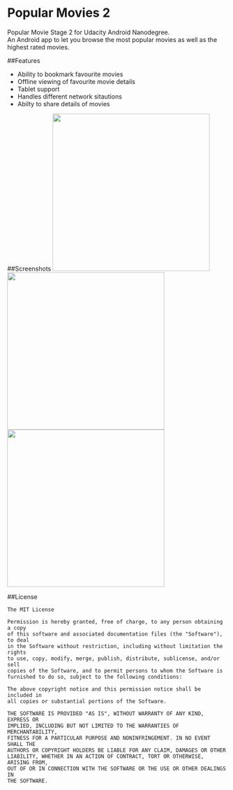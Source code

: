 # Popular Movies 2
Popular Movie Stage 2 for Udacity Android Nanodegree.     
An Android app to let you browse the most popular movies as well as the highest rated movies.

##Features
 - Ability to bookmark favourite movies
 - Offline viewing of favourite movie details
 - Tablet support
 - Handles different network sitautions
 - Abilty to share details of movies
 
##Screenshots
<img src="https://raw.githubusercontent.com/SubhrajyotiSen/Popular-Movies-2/master/screenshots/d2.png" width="360">
<img src="https://raw.githubusercontent.com/SubhrajyotiSen/Popular-Movies-2/master/screenshots/d3.png" width="360">
<img src="https://raw.githubusercontent.com/SubhrajyotiSen/Popular-Movies-2/master/screenshots/d4.png" width="360">

##License

    The MIT License

    Permission is hereby granted, free of charge, to any person obtaining a copy
    of this software and associated documentation files (the "Software"), to deal
    in the Software without restriction, including without limitation the rights
    to use, copy, modify, merge, publish, distribute, sublicense, and/or sell
    copies of the Software, and to permit persons to whom the Software is
    furnished to do so, subject to the following conditions:

    The above copyright notice and this permission notice shall be included in
    all copies or substantial portions of the Software.

    THE SOFTWARE IS PROVIDED "AS IS", WITHOUT WARRANTY OF ANY KIND, EXPRESS OR
    IMPLIED, INCLUDING BUT NOT LIMITED TO THE WARRANTIES OF MERCHANTABILITY,
    FITNESS FOR A PARTICULAR PURPOSE AND NONINFRINGEMENT. IN NO EVENT SHALL THE
    AUTHORS OR COPYRIGHT HOLDERS BE LIABLE FOR ANY CLAIM, DAMAGES OR OTHER
    LIABILITY, WHETHER IN AN ACTION OF CONTRACT, TORT OR OTHERWISE, ARISING FROM,
    OUT OF OR IN CONNECTION WITH THE SOFTWARE OR THE USE OR OTHER DEALINGS IN
    THE SOFTWARE.
